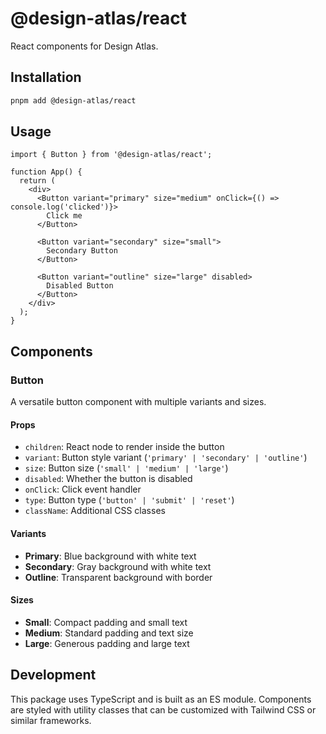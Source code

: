 # @design-atlas/react

React components for Design Atlas.

## Installation

```bash
pnpm add @design-atlas/react
```

## Usage

```tsx
import { Button } from '@design-atlas/react';

function App() {
  return (
    <div>
      <Button variant="primary" size="medium" onClick={() => console.log('clicked')}>
        Click me
      </Button>
      
      <Button variant="secondary" size="small">
        Secondary Button
      </Button>
      
      <Button variant="outline" size="large" disabled>
        Disabled Button
      </Button>
    </div>
  );
}
```

## Components

### Button

A versatile button component with multiple variants and sizes.

#### Props

- `children`: React node to render inside the button
- `variant`: Button style variant (`'primary' | 'secondary' | 'outline'`)
- `size`: Button size (`'small' | 'medium' | 'large'`)
- `disabled`: Whether the button is disabled
- `onClick`: Click event handler
- `type`: Button type (`'button' | 'submit' | 'reset'`)
- `className`: Additional CSS classes

#### Variants

- **Primary**: Blue background with white text
- **Secondary**: Gray background with white text  
- **Outline**: Transparent background with border

#### Sizes

- **Small**: Compact padding and small text
- **Medium**: Standard padding and text size
- **Large**: Generous padding and large text

## Development

This package uses TypeScript and is built as an ES module. Components are styled with utility classes that can be customized with Tailwind CSS or similar frameworks.
